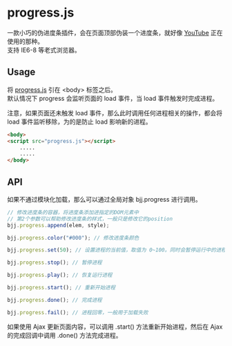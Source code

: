 ﻿# progress.js

一款小巧的伪进度条插件，会在页面顶部伪装一个进度条，就好像 [YouTube](https://www.youtube.com/) 正在使用的那种。<br>
支持 IE6-8 等老式浏览器。

## Usage

将 [progress.js] 引在 \<body\> 标签之后。<br>
默认情况下 progress 会监听页面的 load 事件，当 load 事件触发时完成进程。<br>

注意，如果页面还未触发 load 事件，那么此时调用任何进程相关的操作，都会将 load 事件监听移除，为的是防止 load 影响新的进程。

``` html
<body>
<script src="progress.js"></script>
	.....
	.....
</body>

```
[progress.js]: https://github.com/baijunjie/progress.js/blob/master/progress.js

## API

如果不通过模块化加载，那么可以通过全局对象 bjj.progress 进行调用。

``` js
// 修改进度条的容器，将进度条添加进指定的DOM元素中
// 第2个参数可以帮助修改进度条的样式，一般只是修改它的position
bjj.progress.append(elem, style);

bjj.progress.color("#000"); // 修改进度条颜色

bjj.progress.set(50); // 设置进程的当前值，取值为 0~100。同时会暂停运行中的进程，使进程变为手动设置

bjj.progress.stop(); //	暂停进程

bjj.progress.play(); // 恢复运行进程

bjj.progress.start(); // 重新开始进程

bjj.progress.done(); // 完成进程

bjj.progress.fail(); // 进程回零，一般用于加载失败
```

如果使用 Ajax 更新页面内容，可以调用 .start() 方法重新开始进程，然后在 Ajax 的完成回调中调用 .done() 方法完成进程。<br>








